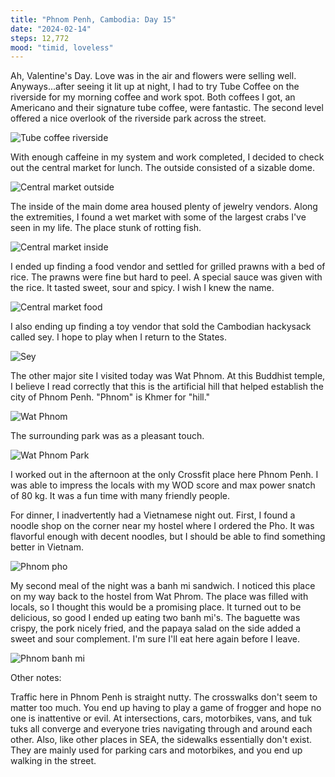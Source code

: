 ```yaml
---
title: "Phnom Penh, Cambodia: Day 15"
date: "2024-02-14"
steps: 12,772
mood: "timid, loveless"
---
```


Ah, Valentine's Day. Love was in the air and flowers were selling well. Anyways...after seeing it lit up at night, I had to try Tube Coffee on the riverside for my morning coffee and work spot. Both coffees I got, an Americano and their signature tube coffee, were fantastic. The second level offered a nice overlook of the riverside park across the street.

![Tube coffee riverside](/images/tube-coffee.jpeg)

With enough caffeine in my system and work completed, I decided to check out the central market for lunch. The outside consisted of a sizable dome.

![Central market outside](/images/central-market-outside.jpeg)

The inside of the main dome area housed plenty of jewelry vendors. Along the extremities, I found a wet market with some of the largest crabs I've seen in my life. The place stunk of rotting fish.

![Central market inside](/images/central-market-inside.jpeg)

I ended up finding a food vendor and settled for grilled prawns with a bed of rice. The prawns were fine but hard to peel. A special sauce was given with the rice. It tasted sweet, sour and spicy. I wish I knew the name.

![Central market food](/images/central-market-food.jpeg)

I also ending up finding a toy vendor that sold the Cambodian hackysack called sey. I hope to play when I return to the States.

![Sey](/images/sey.jpeg)

The other major site I visited today was Wat Phnom. At this Buddhist temple, I believe I read correctly that this is the artificial hill that helped establish the city of Phnom Penh. "Phnom" is Khmer for "hill."

![Wat Phnom](/images/wat-phnom.jpeg)

The surrounding park was as a pleasant touch.

![Wat Phnom Park](/images/wat-phnom-park.jpeg)

I worked out in the afternoon at the only Crossfit place here Phnom Penh. I was able to impress the locals with my WOD score and max power snatch of 80 kg. It was a fun time with many friendly people.

For dinner, I inadvertently had a Vietnamese night out. First, I found a noodle shop on the corner near my hostel where I ordered the Pho. It was flavorful enough with decent noodles, but I should be able to find something better in Vietnam.

![Phnom pho](/images/phnom-pho.jpeg)

My second meal of the night was a banh mi sandwich. I noticed this place on my way back to the hostel from Wat Phrom. The place was filled with locals, so I thought this would be a promising place. It turned out to be delicious, so good I ended up eating two banh mi's. The baguette was crispy, the pork nicely fried, and the papaya salad on the side added a sweet and sour complement. I'm sure I'll eat here again before I leave.

![Phnom banh mi](/images/phnom-banh-mi.jpeg)

Other notes:

Traffic here in Phnom Penh is straight nutty. The crosswalks don't seem to matter too much. You end up having to play a game of frogger and hope no one is inattentive or evil. At intersections, cars, motorbikes, vans, and tuk tuks all converge and everyone tries navigating through and around each other. Also, like other places in SEA, the sidewalks essentially don't exist. They are mainly used for parking cars and motorbikes, and you end up walking in the street.
